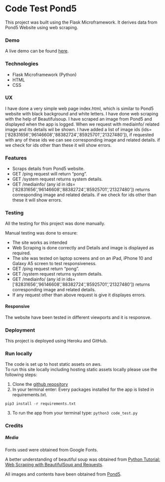 # Code Test Pond5

This project was built using the Flask Microframework. It derives data from Pond5 Website using web scraping.

### Demo

A live demo can be found [here](https://app-code-test.herokuapp.com/).

### Technologies

+ Flask Microframework (Python)
+ HTML
+ CSS


### UX

I have done a very simple web page index.html, which is similar to Pond5 website with black background and white letters. I have done web scraping with the help of Beautifulsoup.
I have scraped an image from Pond5 and displayed when the app is logged. When we request with mediainfo/<id> related image and its details wil be shown.
I have added a list of image ids (ids=['82831656','96146608','88382724','85925701','21327480']), if requested with any of these ids we can see corresponding image and related details.
if we check for ids other than these it will show errors.


### Features

+ Scraps details from Pond5 website.
+ GET /ping request will return “pong”.
+ GET /system request returns system details.
+ GET /mediainfo/<id> (any id in ids=['82831656','96146608','88382724','85925701','21327480']) returns corresponding image and related details.
if we check for ids other than these it will show errors.

### Testing

All the testing for this project was done manually. 

Manual testing was done to ensure:

+ The site works as intended
+ Web Scraping is done correctly and Details and image is displayed as required.
+ The site was tested on  laptop screens and on an iPad, iPhone 10 and Galaxy A5 screen to test responsiveness.
+ GET /ping request return “pong”.
+ GET /system request returns system details.
+ GET /mediainfo/<id> (any id in ids=['82831656','96146608','88382724','85925701','21327480']) returns corresponding image and related details.
+ If any request other than above request is give it displayes errors.

#### Responsive 

The website have been tested in different viewports and it is responsve.


### Deployment 

This project is deployed using Heroku and GitHub.


### Run locally
The code is set up to host static assets on aws.  
To run this site locally including hosting static assets locally please use the following steps:
1. Clone the [github repository](https://github.com/femy16/code_test_pond)
2. In your terminal enter:
Every packages installed for the app is listed in requirements.txt.
```
pip3 install -r requirements.txt
```
3. To run the app from your terminal type: 
```python3 code_test.py```

### Credits

##### Media 
Fonts used were obtained from Google Fonts.

A better understanding of beautiful soup was obtained from [Python Tutorial: Web Scraping with BeautifulSoup and Requests](https://www.youtube.com/watch?v=ng2o98k983k&t=2236s).

All images and contents have been obtained from [Pond5](https://www.pond5.com/).
